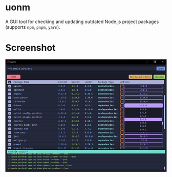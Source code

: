 # uonm

A GUI tool for checking and updating outdated Node.js project packages (supports `npm`, `pnpm`, `yarn`).

# Screenshot

![screenshot](./.github/readme/screenshot.png)
